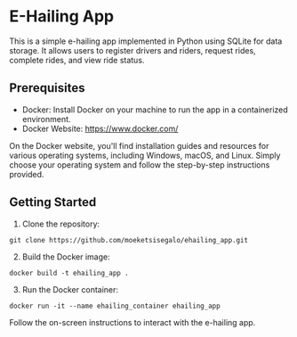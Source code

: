 # E-Hailing App

This is a simple e-hailing app implemented in Python using SQLite for data storage. It allows users to register drivers and riders, request rides, complete rides, and view ride status.

## Prerequisites

- Docker: Install Docker on your machine to run the app in a containerized environment.
- Docker Website: https://www.docker.com/

On the Docker website, you'll find installation guides and resources for various operating systems, including Windows, macOS, and Linux. Simply choose your operating system and follow the step-by-step instructions provided.



## Getting Started

1. Clone the repository:
```
git clone https://github.com/moeketsisegalo/ehailing_app.git
```


2. Build the Docker image:
```
docker build -t ehailing_app .
```
3. Run the Docker container:
```
docker run -it --name ehailing_container ehailing_app
```
Follow the on-screen instructions to interact with the e-hailing app.
